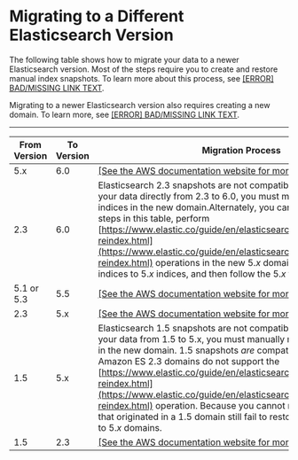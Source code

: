 # Migrating to a Different Elasticsearch Version<a name="es-version-migration"></a>

The following table shows how to migrate your data to a newer Elasticsearch version\. Most of the steps require you to create and restore manual index snapshots\. To learn more about this process, see [[ERROR] BAD/MISSING LINK TEXT](es-managedomains-snapshots.md)\.

Migrating to a newer Elasticsearch version also requires creating a new domain\. To learn more, see [[ERROR] BAD/MISSING LINK TEXT](es-createupdatedomains.md)\.


****  

| From Version | To Version | Migration Process | 
| --- | --- | --- | 
| 5\.x | 6\.0 |  [\[See the AWS documentation website for more details\]](http://docs.aws.amazon.com/elasticsearch-service/latest/developerguide/es-version-migration.html)  | 
| 2\.3 | 6\.0 | Elasticsearch 2\.3 snapshots are not compatible with 6\.0\. To migrate your data directly from 2\.3 to 6\.0, you must manually recreate your indices in the new domain\.Alternately, you can follow the 2\.3 to 5\.*x* steps in this table, perform [https://www.elastic.co/guide/en/elasticsearch/reference/5.5/docs-reindex.html](https://www.elastic.co/guide/en/elasticsearch/reference/5.5/docs-reindex.html) operations in the new 5\.*x* domain to convert your 2\.3 indices to 5\.*x* indices, and then follow the 5\.*x* to 6\.0 steps\. | 
| 5\.1 or 5\.3 | 5\.5 |  [\[See the AWS documentation website for more details\]](http://docs.aws.amazon.com/elasticsearch-service/latest/developerguide/es-version-migration.html)  | 
| 2\.3 | 5\.x |  [\[See the AWS documentation website for more details\]](http://docs.aws.amazon.com/elasticsearch-service/latest/developerguide/es-version-migration.html)  | 
| 1\.5 | 5\.x | Elasticsearch 1\.5 snapshots are not compatible with 5\.x\. To migrate your data from 1\.5 to 5\.x, you must manually recreate your indices in the new domain\.  1\.5 snapshots *are* compatible with 2\.3, but Amazon ES 2\.3 domains do not support the [https://www.elastic.co/guide/en/elasticsearch/reference/2.3/docs-reindex.html](https://www.elastic.co/guide/en/elasticsearch/reference/2.3/docs-reindex.html) operation\. Because you cannot reindex them, indices that originated in a 1\.5 domain still fail to restore from 2\.3 snapshots to 5\.*x* domains\.  | 
| 1\.5 | 2\.3 |  [\[See the AWS documentation website for more details\]](http://docs.aws.amazon.com/elasticsearch-service/latest/developerguide/es-version-migration.html)  | 